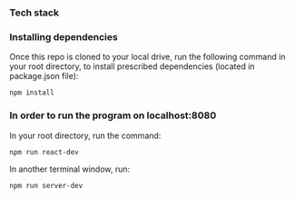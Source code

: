 ### Tech stack

### Installing dependencies
Once this repo is cloned to your local drive, run the following command in your root directory, to install prescribed dependencies (located in package.json file): 
```
npm install
```

### In order to run the program on localhost:8080
In your root directory, run the command: 
```
npm run react-dev
```

In another terminal window, run:
```
npm run server-dev
```

